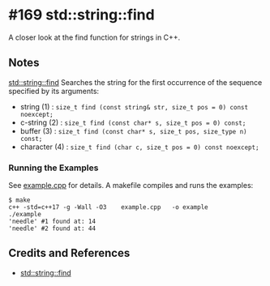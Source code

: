 # #169 std::string::find

A closer look at the find function for strings in C++.

## Notes

[std::string::find](http://www.cplusplus.com/reference/string/string/find/)
Searches the string for the first occurrence of the sequence specified by its arguments:

* string (1)    : `size_t find (const string& str, size_t pos = 0) const noexcept;`
* c-string (2)  : `size_t find (const char* s, size_t pos = 0) const;`
* buffer (3)    : `size_t find (const char* s, size_t pos, size_type n) const;`
* character (4) : `size_t find (char c, size_t pos = 0) const noexcept;`


### Running the Examples

See [example.cpp](./example.cpp) for details. A makefile compiles and runs the examples:

```
$ make
c++ -std=c++17 -g -Wall -O3    example.cpp   -o example
./example
'needle' #1 found at: 14
'needle' #2 found at: 44
```

## Credits and References

* [std::string::find](http://www.cplusplus.com/reference/string/string/find/)
